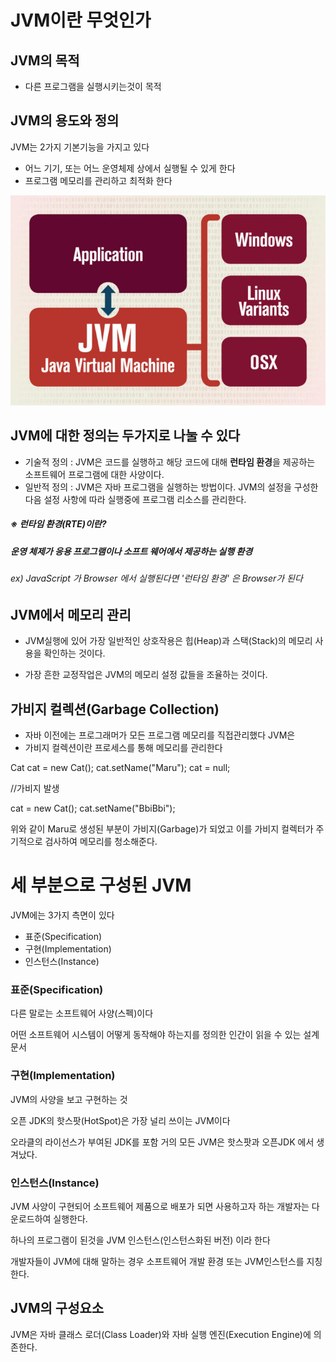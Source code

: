 # JVM이란 무엇인가

## JVM의 목적
- 다른 프로그램을 실행시키는것이 목적
  
## JVM의 용도와 정의

JVM는 2가지 기본기능을 가지고 있다

- 어느 기기, 또는 어느 운영체제 상에서 실행될 수 있게 한다
- 프로그램 메모리를 관리하고 최적화 한다
  
<img src="./JVM.jpg">

## JVM에 대한 정의는 두가지로 나눌 수 있다

- 기술적 정의 : JVM은 코드를 실행하고 해당 코드에 대해 **런타임 환경**을 제공하는 소프트웨어 프로그램에 대한 사양이다. 
- 일반적 정의 : JVM은 자바 프로그램을 실행하는 방법이다. JVM의 설정을 구성한 다음 설정 사항에 따라 실행중에 프로그램 리소스를 관리한다.

##### ※ 런타임 환경(RTE)이란?
##### 운영 체제가 응용 프로그램이나 소프트 웨어에서 제공하는 실행 환경

###### ex) JavaScript 가 Browser 에서 실행된다면 '런타임 환경' 은 Browser가 된다

## JVM에서 메모리 관리

- JVM실행에 있어 가장 일반적인 상호작용은 힙(Heap)과 스택(Stack)의 메모리 사용을 확인하는 것이다.

- 가장 흔한 교정작업은 JVM의 메모리 설정 값들을 조율하는 것이다.


## 가비지 컬렉션(Garbage Collection)

- 자바 이전에는 프로그래머가 모든 프로그램 메모리를 직접관리했다 JVM은 
-  가비지 컬렉션이란 프로세스를 통해 메모리를 관리한다 

Cat cat = new Cat();
cat.setName("Maru");
cat = null;

//가비지 발생

cat = new Cat();
cat.setName("BbiBbi");

위와 같이 Maru로 생성된 부분이 가비지(Garbage)가 되었고 이를 가비지 컬렉터가 주기적으로 검사하여 메모리를 청소해준다.

# 세 부분으로 구성된 JVM

JVM에는 3가지 측면이 있다 
- 표준(Specification)
- 구현(Implementation) 
- 인스턴스(Instance)

### 표준(Specification)

다른 말로는 소프트웨어 사양(스펙)이다

어떤 소프트웨어 시스템이 어떻게 동작해야 하는지를 정의한 인간이 읽을 수 있는 설계 문서

### 구현(Implementation) 

JVM의 사양을 보고 구현하는 것

오픈 JDK의 핫스팟(HotSpot)은 가장 널리 쓰이는 JVM이다

오라클의 라이선스가 부여된 JDK를 포함 거의 모든 JVM은 핫스팟과 오픈JDK 에서 생겨났다.

### 인스턴스(Instance)

JVM 사양이 구현되어 소프트웨어 제품으로 배포가 되면 사용하고자 하는 개발자는 다운로드하여 실행한다.

하나의 프로그램이 된것을 JVM 인스턴스(인스턴스화된 버전) 이라 한다

개발자들이 JVM에 대해 말하는 경우 소프트웨어 개발 환경 또는 JVM인스턴스를 지칭한다.

## JVM의 구성요소

JVM은 자바 클래스 로더(Class Loader)와 자바 실행 엔진(Execution Engine)에 의존한다.
